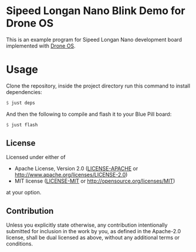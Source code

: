 # Sipeed Longan Nano Blink Demo for Drone OS

This is an example program for Sipeed Longan Nano development board implemented
with [Drone OS](https://www.drone-os.com/).

# Usage

Clone the repository, inside the project directory run this command to install
dependencies:

```rust
$ just deps
```

And then the following to compile and flash it to your Blue Pill board:

```rust
$ just flash
```

## License

Licensed under either of

 * Apache License, Version 2.0
   ([LICENSE-APACHE](LICENSE-APACHE) or http://www.apache.org/licenses/LICENSE-2.0)
 * MIT license
   ([LICENSE-MIT](LICENSE-MIT) or http://opensource.org/licenses/MIT)

at your option.

## Contribution

Unless you explicitly state otherwise, any contribution intentionally submitted
for inclusion in the work by you, as defined in the Apache-2.0 license, shall be
dual licensed as above, without any additional terms or conditions.
